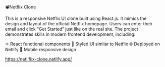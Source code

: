 📽️Netflix Clone

This is a responsive Netflix UI clone built using React.js. It mimics the design and layout of the official Netflix homepage. Users can enter their email and click "Get Started" just like on the real site. The project demonstrates skills in modern frontend development, including:

⚛️ React functional components
🎨 Styled UI similar to Netflix
🌐 Deployed on Netlify
📱 Mobile responsive design

https://netliflix-clone.netlify.app/
